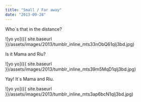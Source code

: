 ```yaml
---
title: "Small / Far away"
date: "2013-09-28"
---
```


Who´s that in the distance?

![yo yo]({{ site.baseurl }}/assets/images/2013/tumblr_inline_mts33nObQ61qlj3bd.jpg)

Is it Mama and Riu?

![yo yo]({{ site.baseurl }}/assets/images/2013/tumblr_inline_mts39m5MqD1qlj3bd.jpg)

Yay! It´s Mama and Riu.

![yo yo]({{ site.baseurl }}/assets/images/2013/tumblr_inline_mts3ap6bcN1qlj3bd.jpg)
